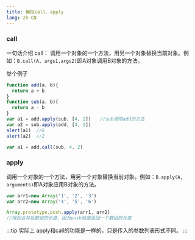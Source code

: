 ```yaml
---
title: 模拟call、apply
lang: zh-CN
---
```


### call
一句话介绍 call：
调用一个对象的一个方法，用另一个对象替换当前对象。例如：`B.call(A, args1,args2)`即A对象调用B对象的方法。

举个例子
```js
function add(a, b){
  return a + b
}
function sub(a, b){
  return a - b
}
var a1 = add.apply(sub, [4, 2])　　//sub调用add的方法
var a2 = sub.apply(add, [4, 2])
alert(a1)  //6     
alert(a2)  //2

var a1 = add.call(sub, 4, 2)
```

### apply
调用一个对象的一个方法，用另一个对象替换当前对象。例如：`B.apply(A, arguments)`即A对象应用B对象的方法。
```js
var arr1=new Array('1', '2', '3')
var arr2=new Array('4', '5', '6')

Array.prototype.push.apply(arr1, arr2)    
//得到合并后数组的长度，因为push就是返回一个数组的长度
```

:::tip 实际上
apply和call的功能是一样的，只是传入的参数列表形式不同。
:::

